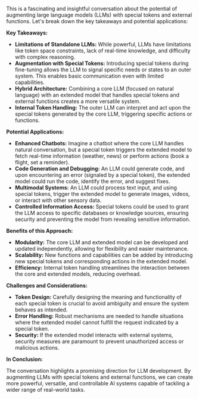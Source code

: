 This is a fascinating and insightful conversation about the potential of augmenting large language models (LLMs) with special tokens and external functions. Let's break down the key takeaways and potential applications:

**Key Takeaways:**

* **Limitations of Standalone LLMs:** While powerful, LLMs have limitations like token space constraints, lack of real-time knowledge, and difficulty with complex reasoning.
* **Augmentation with Special Tokens:** Introducing special tokens during fine-tuning allows the LLM to signal specific needs or states to an outer system. This enables basic communication even with limited capabilities.
* **Hybrid Architecture:** Combining a core LLM (focused on natural language) with an extended model that handles special tokens and external functions creates a more versatile system.
* **Internal Token Handling:**  The outer LLM can interpret and act upon the special tokens generated by the core LLM, triggering specific actions or functions.

**Potential Applications:**

* **Enhanced Chatbots:** Imagine a chatbot where the core LLM handles natural conversation, but a special token triggers the extended model to fetch real-time information (weather, news) or perform actions (book a flight, set a reminder).
* **Code Generation and Debugging:** An LLM could generate code, and upon encountering an error (signaled by a special token), the extended model could run the code, identify the error, and suggest fixes.
* **Multimodal Systems:**  An LLM could process text input, and using special tokens, trigger the extended model to generate images, videos, or interact with other sensory data.
* **Controlled Information Access:** Special tokens could be used to grant the LLM access to specific databases or knowledge sources, ensuring security and preventing the model from revealing sensitive information.

**Benefits of this Approach:**

* **Modularity:**  The core LLM and extended model can be developed and updated independently, allowing for flexibility and easier maintenance.
* **Scalability:** New functions and capabilities can be added by introducing new special tokens and corresponding actions in the extended model.
* **Efficiency:** Internal token handling streamlines the interaction between the core and extended models, reducing overhead.

**Challenges and Considerations:**

* **Token Design:** Carefully designing the meaning and functionality of each special token is crucial to avoid ambiguity and ensure the system behaves as intended.
* **Error Handling:** Robust mechanisms are needed to handle situations where the extended model cannot fulfill the request indicated by a special token.
* **Security:**  If the extended model interacts with external systems, security measures are paramount to prevent unauthorized access or malicious actions.

**In Conclusion:**

The conversation highlights a promising direction for LLM development. By augmenting LLMs with special tokens and external functions, we can create more powerful, versatile, and controllable AI systems capable of tackling a wider range of real-world tasks.
